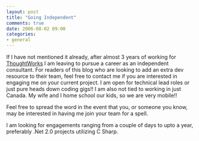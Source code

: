 ```yaml
---
layout: post
title: "Going Independent"
comments: true
date: 2006-08-02 09:00
categories:
- general
---
```


If I have not mentioned it already, after almost 3 years of working for [ThoughtWorks](www.thoughtworks.com) I am leaving to pursue a career as an independent consultant. For readers of this blog who are looking to add an extra dev resource to their team, feel free to contact me if you are interested in engaging me on your current project. I am open for technical lead roles or just pure heads down coding gigs!! I am also not tied to working in just Canada. My wife and I home school our kids, so we are very mobile!!

Feel free to spread the word in the event that you, or someone you know, may be interested in having me join your team for a spell.

I am looking for engagements ranging from a couple of days to upto a year, preferably .Net 2.0 projects utilizing C Sharp.




